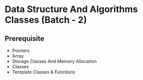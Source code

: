 # Data Structure And Algorithms Classes (Batch - 2)

## Prerequisite
 - Pointers
 - Array
 - Storage Classes And Memory Allocation
 - Classes
 - Template Classes & Functions


